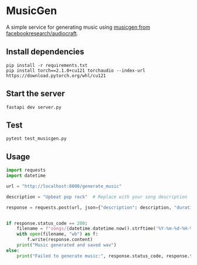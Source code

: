# MusicGen

A simple service for generating music using [musicgen from facebookresearch/audiocraft](https://github.com/facebookresearch/audiocraft/blob/main/docs/MUSICGEN.md).

## Install dependencies

```
pip install -r requirements.txt
pip install torch==2.1.0+cu121 torchaudio --index-url https://download.pytorch.org/whl/cu121
```

## Start the server

```
fastapi dev server.py
```

## Test

```
pytest test_musicgen.py
```

## Usage

```python
import requests
import datetime

url = "http://localhost:8000/generate_music"

description = "Upbeat pop rock"  # Replace with your song description

response = requests.post(url, json={"description": description, "duration": 10})


if response.status_code == 200:
    filename = f"songs/{datetime.datetime.now().strftime('%Y-%m-%d-%H-%M-%S')}.wav"
    with open(filename, "wb") as f:
        f.write(response.content)
    print("Music generated and saved wav")
else:
    print("Failed to generate music:", response.status_code, response.text)
```
